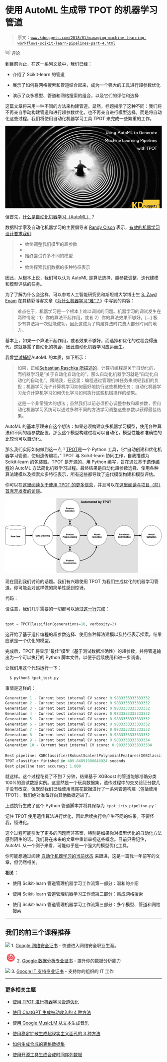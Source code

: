 # 使用 AutoML 生成带 TPOT 的机器学习管道

> 原文：[`www.kdnuggets.com/2018/01/managing-machine-learning-workflows-scikit-learn-pipelines-part-4.html`](https://www.kdnuggets.com/2018/01/managing-machine-learning-workflows-scikit-learn-pipelines-part-4.html)

![c](img/3d9c022da2d331bb56691a9617b91b90.png) 评论

到目前为止，在这一系列文章中，我们已经：

+   介绍了 Scikit-learn 的管道

+   展示了如何将网格搜索和管道结合起来，成为一个强大的工具进行超参数优化

+   演示了众多模型、管道和网格搜索的组合，以及它们的评估和选择

这篇文章将采用一种不同的方法来构建管道。显然，标题揭示了这种不同：我们将不再亲自手动构建管道和进行超参数优化，也不再亲自进行模型选择，而是将自动化这些过程。我们将使用自动化机器学习工具 TPOT 来完成一些繁重的工作。

![头图](img/fc517000300a1dc91de487be20edfd12.png)

但首先，[什么是自动化机器学习（AutoML）](https://www.kdnuggets.com/2017/01/current-state-automated-machine-learning.html)？

数据科学家及自动化机器学习的主要倡导者 [Randy Olson](http://www.randalolson.com/) 表示，[有效的机器学习设计要求我们](https://www.kdnuggets.com/2016/05/tpot-python-automating-data-science.html/2):

> +   始终调整我们模型的超参数
> +   
> +   始终尝试许多不同的模型
> +   
> +   始终探索我们数据的多种特征表示

因此，从根本上说，我们可以认为 AutoML 是算法选择、超参数调整、迭代建模和模型评估的任务。

为了了解为什么会这样，可以参考人工智能研究员和斯坦福大学博士生 [S. Zayd Enam](https://twitter.com/zaydenam) 在其精彩博客文章《[为什么机器学习“难”？](http://ai.stanford.edu/~zayd/why-is-machine-learning-hard.html)》中写到的内容：

> 难点在于，机器学习是一个根本上难以调试的问题。机器学习的调试发生在两种情况：1）你的算法不起作用，或者 2）你的算法效果不够好。[...] 极少有算法第一次就能成功，因此这成为了构建算法时花费大部分时间的地方。

基本上，如果一个算法不起作用，或者效果不够好，而选择和优化的过程变得迭代，这就暴露了自动化的机会，因此自动化机器学习应运而生。

我曾[尝试捕捉](https://www.linkedin.com/pulse/case-machine-learning-business-matthew-mayo)AutoML 的本质，如下所示：

> 如果，正如[Sebastian Raschka 所描述的](https://www.kdnuggets.com/2016/05/explain-machine-learning-software-engineer.html)，计算机编程是关于自动化的，而机器学习是“关于自动化自动化的”，那么自动化机器学习就是“自动化自动化的自动化”。跟随我，在这里：编程通过管理机械任务来减轻我们的负担；机器学习允许计算机学习如何最好地执行这些机械任务；自动化机器学习允许计算机学习如何优化学习如何执行这些机械操作的结果。
> 
> 这是一个非常强大的想法；虽然我们以前必须担心调整参数和超参数，但自动化机器学习系统可以通过多种不同的方法学习调整这些参数以获得最佳结果。

AutoML 的基本原理来自这个想法：如果必须构建众多机器学习模型，使用各种算法和不同的超参数配置，那么这个模型构建过程可以自动化，模型性能和准确性的比较也可以自动化。

那么我们实际如何做到这一点？[TPOT](https://github.com/EpistasisLab/tpot)是一个 Python 工具，它“自动创建和优化机器学习管道，使用遗传编程。” TPOT 与 Scikit-learn 协同工作，自我描述为 Scikit-learn 的包装器。TPOT 是开源的，用 Python 编写，旨在通过基于[遗传编程](https://en.wikipedia.org/wiki/Genetic_programming)的 AutoML 方法简化机器学习过程。最终结果是自动化超参数选择、使用各种算法建模以及探索众多特征表示，所有这些都导致了迭代模型构建和模型评估。

你可以在[这里阅读关于使用 TPOT 的更多信息](https://www.kdnuggets.com/2016/05/tpot-python-automating-data-science.html)，并且可以在[这里阅读与项目（前）首席开发者的访谈](https://www.kdnuggets.com/2016/11/autoamted-machine-learning-interview-randy-olson-tpot.html)。

![TPOT](img/49a6192aa0b8ec1192da08cbbdf0e83e.png)

现在回到我们讨论的话题。我们有兴趣使用 TPOT 为我们生成优化的机器学习管道。你可能会对这样做的简单性感到惊讶。

代码：

请注意，我们几乎需要的一切都可以通过[这一行](http://epistasislab.github.io/tpot/)完成：

```py

tpot = TPOTClassifier(generations=10, verbosity=2)
```

这开始了基于遗传编程的超参数选择、使用各种算法建模以及特征表示探索。结果应该是一个优化的模型。

完成后，TPOT 将显示“最佳”模型（基于测试数据准确性）的超参数，并将管道输出为一个可以执行的 Python 脚本文件，以便于后续使用和进一步调查。

让我们用这个代码运行一下：

```py
  $ python3 tpot_test.py
```

事情是这样的：

```py
Generation 1 - Current best internal CV score: 0.9833333333333332                                                                         
Generation 2 - Current best internal CV score: 0.9833333333333332                                                                         
Generation 3 - Current best internal CV score: 0.9833333333333332                                                                         
Generation 4 - Current best internal CV score: 0.9833333333333332                                                                         
Generation 5 - Current best internal CV score: 0.9833333333333332                                                                         
Generation 6 - Current best internal CV score: 0.9833333333333332                                                                         
Generation 7 - Current best internal CV score: 0.9833333333333332                                                                         
Generation 8 - Current best internal CV score: 0.9833333333333332                                                                         
Generation 9 - Current best internal CV score: 0.9833333333333334                                                                         
Generation 10 - Current best internal CV score: 0.9833333333333334                                                                        

Best pipeline: XGBClassifier(RobustScaler(PolynomialFeatures(XGBClassifier(LogisticRegression(input_matrix, C=10.0, dual=False, penalty=l2), learning_rate=0.001, max_depth=6, min_child_weight=9, n_estimators=100, nthread=1, subsample=0.9000000000000001), degree=2, include_bias=False, interaction_only=False)), learning_rate=0.01, max_depth=4, min_child_weight=13, n_estimators=100, nthread=1, subsample=0.9000000000000001)
TPOT classifier finished in 409.84891986846924 seconds
Best pipeline test accuracy: 1.000
```

就这样。这个过程花费了不到 7 分钟，结果基于 XGBoost 的管道能够准确分类 100%的测试数据实例。这显然是一个玩具数据集，遗传过程中的交叉验证分数几乎没有改变，但既然我们已经使用鸢尾花数据进行了一系列管道构建（包括使用 TPOT），我们绝对准备好向其他数据迈进了。

上述执行生成了这个 Python 管道脚本并将其保存为` tpot_iris_pipeline.py`：

记住 TPOT 使用遗传算法进行优化，因此后续执行会产生不同的结果。不要怪我，怪进化。

这个过程可能引发了更多的问题而非答案，特别是如果你对模型优化的自动化方法感到陌生的话。我们将在未来的文章中重新审视这些概念。目前只需记住，AutoML 从一个例子来看，可能似乎是一个强大的模型优化工具。

你可能想通过阅读 [自动化机器学习的当前状态](https://www.kdnuggets.com/2017/01/current-state-automated-machine-learning.html) 来跟进，这是一篇我一年前写的文章，但仍然相关。

**相关：**

+   使用 Scikit-learn 管道管理机器学习工作流第一部分：温和的介绍

+   使用 Scikit-learn 管道管理机器学习工作流第二部分：集成网格搜索

+   使用 Scikit-learn 管道管理机器学习工作流第三部分：多个模型、管道和网格搜索

* * *

## 我们的前三个课程推荐

![](img/0244c01ba9267c002ef39d4907e0b8fb.png) 1\. [Google 网络安全证书](https://www.kdnuggets.com/google-cybersecurity) - 快速进入网络安全职业生涯。

![](img/e225c49c3c91745821c8c0368bf04711.png) 2\. [Google 数据分析专业证书](https://www.kdnuggets.com/google-data-analytics) - 提升你的数据分析能力

![](img/0244c01ba9267c002ef39d4907e0b8fb.png) 3\. [Google IT 支持专业证书](https://www.kdnuggets.com/google-itsupport) - 支持你的组织的 IT 工作

* * *

### 更多相关主题

+   [使用 TPOT 进行机器学习管道优化](https://www.kdnuggets.com/2021/05/machine-learning-pipeline-optimization-tpot.html)

+   [使用 ChatGPT 生成被动收入的 4 种方法](https://www.kdnuggets.com/2023/03/4-ways-generate-passive-income-chatgpt.html)

+   [使用 Google MusicLM 从文本生成音乐](https://www.kdnuggets.com/2023/06/generate-music-text-google-musiclm.html)

+   [使用稳定扩散生成超现实主义面孔的 3 种方法](https://www.kdnuggets.com/3-ways-to-generate-hyper-realistic-faces-using-stable-diffusion)

+   [如何生成合成的表格数据集](https://www.kdnuggets.com/2022/03/generate-tabular-synthetic-dataset.html)

+   [使用开源工具生成合成时间序列数据](https://www.kdnuggets.com/2022/06/generate-synthetic-timeseries-data-opensource-tools.html)
